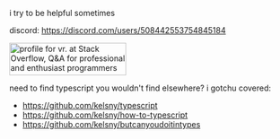i try to be helpful sometimes

discord: https://discord.com/users/508442553754845184

<a href="https://stackoverflow.com/users/18244921/vr"><img src="https://stackoverflow.com/users/flair/18244921.png" width="208" height="58" alt="profile for vr. at Stack Overflow, Q&amp;A for professional and enthusiast programmers" title="profile for vr. at Stack Overflow, Q&amp;A for professional and enthusiast programmers"></a>

need to find typescript you wouldn't find elsewhere? i gotchu covered:

 -  https://github.com/kelsny/typescript
 -  https://github.com/kelsny/how-to-typescript
 -  https://github.com/kelsny/butcanyoudoitintypes
